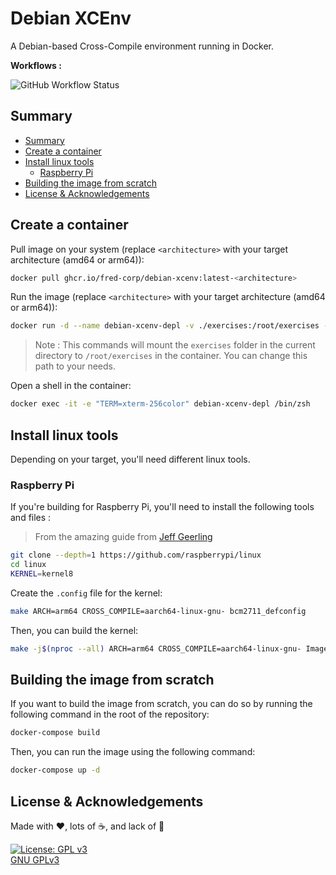 # Debian XCEnv

A Debian-based Cross-Compile environment running in Docker.

**Workflows :**

![GitHub Workflow Status](https://github.com/fred-corp/debian-xcenv/actions/workflows/ghcr.yml/badge.svg)

## Summary

* [Summary](#summary)
* [Create a container](#create-a-container)
* [Install linux tools](#install-linux-tools)
  * [Raspberry Pi](#raspberry-pi)
* [Building the image from scratch](#building-the-image-from-scratch)
* [License & Acknowledgements](#license--acknowledgements)

## Create a container

Pull image on your system (replace `<architecture>` with your target architecture (amd64 or arm64)):

```zsh
docker pull ghcr.io/fred-corp/debian-xcenv:latest-<architecture>
```

Run the image (replace `<architecture>` with your target architecture (amd64 or arm64)):

```zsh
docker run -d --name debian-xcenv-depl -v ./exercises:/root/exercises --network=host --tty=true ghcr.io/fred-corp/debian-xcenv:latest-<architecture>
```

> Note : This commands will mount the `exercises` folder in the current directory to `/root/exercises` in the container. You can change this path to your needs.

Open a shell in the container:

```zsh
docker exec -it -e "TERM=xterm-256color" debian-xcenv-depl /bin/zsh 
```

## Install linux tools

Depending on your target, you'll need different linux tools.

### Raspberry Pi

If you're building for Raspberry Pi, you'll need to install the following tools and files :

> From the amazing guide from [Jeff Geerling](https://www.jeffgeerling.com/blog/2020/cross-compiling-raspberry-pi-os-linux-kernel-on-macos)

```zsh
git clone --depth=1 https://github.com/raspberrypi/linux
cd linux
KERNEL=kernel8
```

Create the `.config` file for the kernel:

```zsh
make ARCH=arm64 CROSS_COMPILE=aarch64-linux-gnu- bcm2711_defconfig
```

Then, you can build the kernel:

```zsh
make -j$(nproc --all) ARCH=arm64 CROSS_COMPILE=aarch64-linux-gnu- Image modules dtbs
```

## Building the image from scratch

If you want to build the image from scratch, you can do so by running the following command in the root of the repository:

```zsh
docker-compose build
```

Then, you can run the image using the following command:

```zsh
docker-compose up -d
```

## License & Acknowledgements

Made with ❤️, lots of ☕️, and lack of 🛌

[![License: GPL v3](https://www.gnu.org/graphics/gplv3-127x51.png)](https://www.gnu.org/licenses/gpl-3.0.en.html)  
[GNU GPLv3](https://www.gnu.org/licenses/gpl-3.0.en.html)
